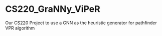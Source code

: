 # CS220_GraNNy_ViPeR
Our CS220 Project to use a GNN as the heuristic generator for pathfinder VPR algorithm
